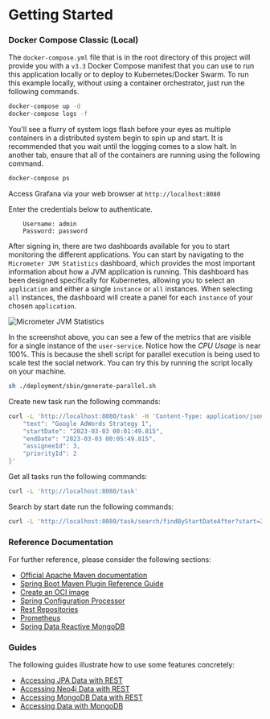 # Getting Started

### Docker Compose Classic (Local)

The `docker-compose.yml` file that is in the root directory of this project will provide you with a `v3.3` Docker
Compose manifest that you can use to run this application locally or to deploy to Kubernetes/Docker Swarm. To run this
example locally, without using a container orchestrator, just run the following commands.

```bash
docker-compose up -d
docker-compose logs -f
```

You'll see a flurry of system logs flash before your eyes as multiple containers in a distributed system begin to spin
up and start. It is recommended that you wait until the logging comes to a slow halt. In another tab, ensure that all of
the containers are running using the following command.

```bash
docker-compose ps
```

Access Grafana via your web browser at `http://localhost:8080`

Enter the credentials below to authenticate.

```text
    Username: admin
    Password: password
 ```

After signing in, there are two dashboards available for you to start monitoring the different applications. You can
start by navigating to the `Micrometer JVM Statistics` dashboard, which provides the most important information about
how a JVM application is running. This dashboard has been designed specifically for Kubernetes, allowing you to select
an `application` and either a single `instance` or `all` instances. When selecting `all` instances, the dashboard will
create a panel for each `instance` of your chosen `application`.

![Micrometer JVM Statistics](https://i.imgur.com/6Yl6E3K.png)

In the screenshot above, you can see a few of the metrics that are visible for a single instance of the `user-service`.
Notice how the *CPU Usage* is near 100%. This is because the shell script for parallel execution is being used to scale
test the social network. You can try this by running the script locally on your machine.

```bash
sh ./deployment/sbin/generate-parallel.sh
```

Create new task run the following commands:

````bash
curl -L 'http://localhost:8080/task' -H 'Content-Type: application/json' -d '{
    "text": "Google AdWords Strategy 1",
    "startDate": "2023-03-03 00:01:49.815",
    "endDate": "2023-03-03 00:05:49.815",
    "assigneeId": 3,
    "priorityId": 2
}'
````

Get all tasks run the following commands:

````bash
curl -L 'http://localhost:8080/task'
````

Search by start date run the following commands:

````bash
curl -L 'http://localhost:8080/task/search/findByStartDateAfter?start=2023-03-03%2003%3A05%3A00.000'
````

### Reference Documentation

For further reference, please consider the following sections:

* [Official Apache Maven documentation](https://maven.apache.org/guides/index.html)
* [Spring Boot Maven Plugin Reference Guide](https://docs.spring.io/spring-boot/docs/2.7.9/maven-plugin/reference/html/)
* [Create an OCI image](https://docs.spring.io/spring-boot/docs/2.7.9/maven-plugin/reference/html/#build-image)
* [Spring Configuration Processor](https://docs.spring.io/spring-boot/docs/2.7.9/reference/htmlsingle/#appendix.configuration-metadata.annotation-processor)
* [Rest Repositories](https://docs.spring.io/spring-boot/docs/2.7.9/reference/htmlsingle/#howto.data-access.exposing-spring-data-repositories-as-rest)
* [Prometheus](https://docs.spring.io/spring-boot/docs/2.7.9/reference/htmlsingle/#actuator.metrics.export.prometheus)
* [Spring Data Reactive MongoDB](https://docs.spring.io/spring-boot/docs/2.7.9/reference/htmlsingle/#data.nosql.mongodb)

### Guides

The following guides illustrate how to use some features concretely:

* [Accessing JPA Data with REST](https://spring.io/guides/gs/accessing-data-rest/)
* [Accessing Neo4j Data with REST](https://spring.io/guides/gs/accessing-neo4j-data-rest/)
* [Accessing MongoDB Data with REST](https://spring.io/guides/gs/accessing-mongodb-data-rest/)
* [Accessing Data with MongoDB](https://spring.io/guides/gs/accessing-data-mongodb/)

